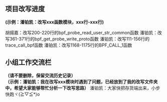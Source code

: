 ## 项目改写进度
**(示例：潘铂凯：改写xxx函数模块，xxx行-xxx行)**

胡揚嘉：改写200-220行的bpf_probe_read_user_str_common函数
潘铂凯：改写361-371行的bpf_get_probe_write_proto函数
潘铂凯：改写111-156行的trace_call_bpf函数
潘铂凯：改写1168-1175行的BPF_CALL_1函数

## 小组工作交流栏
**（请不要删除，保留交流历史记录）** <br>
**（示例：潘铂凯：我在改写xxx模块时遇到了问题，已经放到了我的改写文件夹中，希望大家能够帮忙分析一下改写思路）**
潘铂凯：大家快把存货端出来，小步快跑ヾ(≧▽≦*)o
